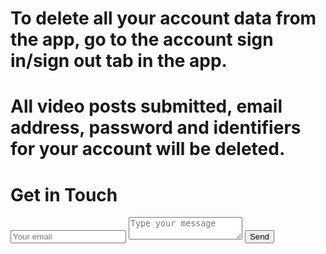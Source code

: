 # To delete all your account data from the app, go to the account sign in/sign out tab in the app. 
# All video posts submitted, email address, password and identifiers for your account will be deleted.

<div id="contact">
    <h1>Get in Touch</h1>
    <div id="contact-form">
            <form action="https://formspree.io/f/mnqyrwpe" method="POST">
            <input type="hidden" name="_subject" value="Contact request from personal website" />
            <input type="email" name="_replyto" placeholder="Your email" required>
            <textarea name="message" placeholder="Type your message" required></textarea>
            <button type="submit">Send</button>
        </form>
    </div>
 </div>
